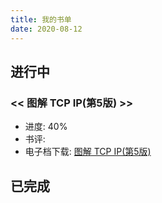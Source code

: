 ```yaml
---
title: 我的书单
date: 2020-08-12
---
```


## 进行中

### << 图解 TCP IP(第5版) >> 
* 进度: 40%
* 书评:
* 电子档下载: [图解 TCP IP(第5版)](https://github.com/colynn/readings/raw/master/%E3%80%8A%E5%9B%BE%E8%A7%A3TCP%20IP(%E7%AC%AC5%E7%89%88)%E3%80%8B.((%E6%97%A5)%E7%AB%B9%E4%B8%8B%E9%9A%86%E5%8F%B2).pdf)

## 已完成
